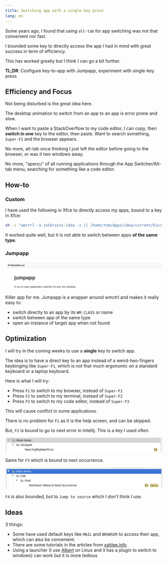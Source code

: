 ```yaml
---
title: Switching app with a single key press
lang: en
---
```


Some years ago, I found that using `alt-tab` for app switching was not that convenient nor fast.

I bounded some key to directly access the app I had in mind with great success in term of efficiency.

This has worked greatly but I think I can go a bit further.

**TL;DR**: Configure key-to-app with Jumpapp, experiment with single-key press

## Efficiency and Focus

Not being disturbed is the great idea here.

The desktop animation to switch from an app to an app is error prone and slow.

When I want to paste a StackOverflow to my code editor, I can copy, then **switch in one** key to the editor, then paste.
Want to search something, `Super-F1` and the browser appears.

No more, alt-tab once thinking I just left the editor before going to the browser, or was it two windows away.

No more, "aperçu" of all running applications through the App Switcher/Alt-tab menu, searching for something like a code editor.

## How-to

### Custom

I have used the following in Xfce to directly access my apps, bound to a key in Xfce:

```bash
sh -c "wmctrl -a jetbrains-idea -x || /home/tom/Apps/idea/current/bin/idea.sh"
```

It worked quite well, but it is not able to switch between apps **of the same type**.

### Jumpapp

![Jumpapp](/assets/images/posts/2020-01-22-keybinding-to-app.md/jumpapp.png)

Killer app for me. Jumpapp is a wrapper around wmctrl and makes it really easy to:

- switch directly to an app by its `WM_CLASS` or name
- switch between app of the same type
- open an instance of target app when not found

## Optimization

I will try in the coming weeks to use a **single** key to switch app.

The idea is to have a direct key to an app instead of a weird-two-fingers keybinging like `Super-F1`, which is not that much ergonomic on a standard keyboard or a laptop keyboard.

Here is what I will try:

- Press `F1` to switch to my browser, instead of `Super-F1`
- Press `F2` to switch to my terminal, instead of `Super-F2`
- Press `F3` to switch to my code editor, instead of `Super-F3`

This will cause conflict in some applications.

There is no problem for `F1` as it is the help screen, and can be skipped.

But, `F2` is bound to go to next error in Intellij. This is a key I used often.

![F2 in Intellij](/assets/images/posts/2020-01-22-keybinding-to-app.md/f2.png)

Same for `F3` which is bound to next occurrence.

![F3 in Intellij](/assets/images/posts/2020-01-22-keybinding-to-app.md/f3.png)

`F4` is also bounded, but to `Jump to source` which I don't think I use.

## Ideas

3 things:

- Some have used default keys like `MAIL` and `BROWSER` to access their app, which can also be convenient.
- There are some tutorials in the articles from [xahlee.info](http://xahlee.info/linux/linux_keyboard_tools.html)
- Using a launcher (I use [Albert](https://albertlauncher.github.io/) on Linux and it has a plugin to switch to windows) can work but it is more tedious
